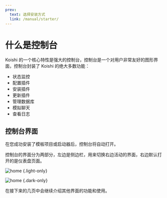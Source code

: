 ```yaml
---
prev:
  text: 选择安装方式
  link: /manual/starter/
---
```


# 什么是控制台

Koishi 的一个核心特性是强大的控制台，控制台是一个对用户非常友好的图形界面，控制台封装了 Koishi 的绝大多数功能：

- 状态监控
- 配置插件
- 安装插件
- 更新插件
- 管理数据库
- 模拟聊天
- 查看日志

## 控制台界面

在您成功安装了模板项目或启动器后，控制台将自动打开。

控制台的界面分为两部分，左边是侧边栏，用来切换右边活动的界面，右边默认打开的是仪表盘页面。

![home](/manual/console/status_light.webp) {.light-only}

![home](/manual/console/status_dark.webp) {.dark-only}

在接下来的几页中会继续介绍其他界面的功能和使用。
